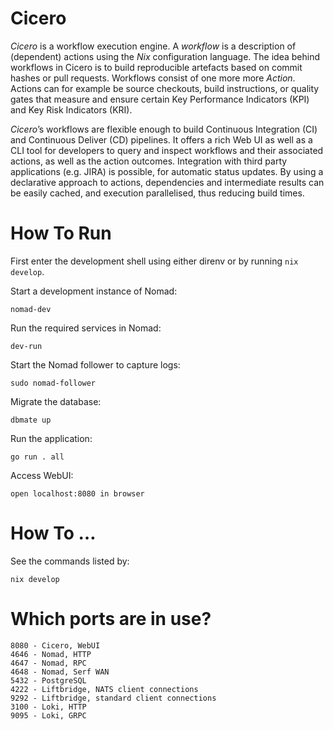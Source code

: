 # Cicero

*Cicero* is a workflow execution engine.  A *workflow* is a description of
(dependent) actions using the *Nix* configuration language. The idea behind
workflows in Cicero is to build reproducible artefacts based on commit hashes
or pull requests. Workflows consist of one more more *Action*. Actions can for
example be source checkouts, build instructions, or quality gates that measure
and ensure certain Key Performance Indicators (KPI) and Key Risk Indicators
(KRI).

*Cicero*’s workflows are flexible enough to build Continuous Integration (CI)
and Continuous Deliver (CD) pipelines. It offers a rich Web UI as well as a CLI
tool for developers to query and inspect workflows and their associated actions,
as well as the action outcomes. Integration with third party applications (e.g.
JIRA) is possible, for automatic status updates. By using a declarative
approach to actions, dependencies and intermediate results can be easily cached,
and execution parallelised, thus reducing build times.

# How To Run

First enter the development shell using either direnv or by running `nix develop`.

Start a development instance of Nomad:

    nomad-dev

Run the required services in Nomad:

    dev-run

Start the Nomad follower to capture logs:

    sudo nomad-follower

Migrate the database:

    dbmate up

Run the application:

    go run . all

Access WebUI:

    open localhost:8080 in browser

# How To …

See the commands listed by:

```
nix develop
```

# Which ports are in use?

```
8080 - Cicero, WebUI
4646 - Nomad, HTTP
4647 - Nomad, RPC
4648 - Nomad, Serf WAN
5432 - PostgreSQL
4222 - Liftbridge, NATS client connections
9292 - Liftbridge, standard client connections
3100 - Loki, HTTP
9095 - Loki, GRPC
```
